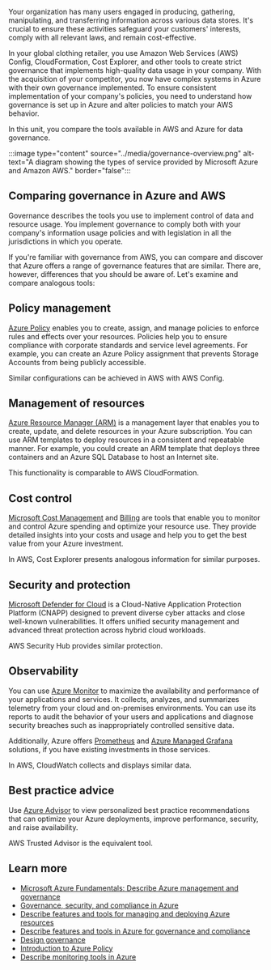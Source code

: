 Your organization has many users engaged in producing, gathering, manipulating, and transferring information across various data stores. It's crucial to ensure these activities safeguard your customers' interests, comply with all relevant laws, and remain cost-effective.

In your global clothing retailer, you use Amazon Web Services (AWS) Config, CloudFormation, Cost Explorer, and other tools to create strict governance that implements high-quality data usage in your company. With the acquisition of your competitor, you now have complex systems in Azure with their own governance implemented. To ensure consistent implementation of your company's policies, you need to understand how governance is set up in Azure and alter policies to match your AWS behavior.

In this unit, you compare the tools available in AWS and Azure for data governance.

:::image type="content" source="../media/governance-overview.png" alt-text="A diagram showing the types of service provided by Microsoft Azure and Amazon AWS." border="false":::

## Comparing governance in Azure and AWS

Governance describes the tools you use to implement control of data and resource usage. You implement governance to comply both with your company's information usage policies and with legislation in all the jurisdictions in which you operate.

If you're familiar with governance from AWS, you can compare and discover that Azure offers a range of governance features that are similar. There are, however, differences that you should be aware of. Let's examine and compare analogous tools:

## Policy management

[Azure Policy](/azure/governance/policy/overview) enables you to create, assign, and manage policies to enforce rules and effects over your resources. Policies help you to ensure compliance with corporate standards and service level agreements. For example, you can create an Azure Policy assignment that prevents Storage Accounts from being publicly accessible.

Similar configurations can be achieved in AWS with AWS Config.

## Management of resources

[Azure Resource Manager (ARM)](/azure/azure-resource-manager/management/overview) is a management layer that enables you to create, update, and delete resources in your Azure subscription. You can use ARM templates to deploy resources in a consistent and repeatable manner. For example, you could create an ARM template that deploys three containers and an Azure SQL Database to host an Internet site.

This functionality is comparable to AWS CloudFormation.

## Cost control

[Microsoft Cost Management](/azure/cost-management-billing/costs/overview-cost-management) and [Billing](/azure/cost-management-billing/cost-management-billing-overview) are tools that enable you to monitor and control Azure spending and optimize your resource use. They provide detailed insights into your costs and usage and help you to get the best value from your Azure investment.

In AWS, Cost Explorer presents analogous information for similar purposes.

## Security and protection

[Microsoft Defender for Cloud](/azure/defender-for-cloud/defender-for-cloud-introduction) is a Cloud-Native Application Protection Platform (CNAPP) designed to prevent diverse cyber attacks and close well-known vulnerabilities. It offers unified security management and advanced threat protection across hybrid cloud workloads.

AWS Security Hub provides similar protection.

## Observability

You can use [Azure Monitor](/azure/azure-monitor/overview) to maximize the availability and performance of your applications and services. It collects, analyzes, and summarizes telemetry from your cloud and on-premises environments. You can use its reports to audit the behavior of your users and applications and diagnose security breaches such as inappropriately controlled sensitive data.

Additionally, Azure offers [Prometheus](/azure/azure-monitor/essentials/prometheus-metrics-overview) and [Azure Managed Grafana](/azure/managed-grafana/overview) solutions, if you have existing investments in those services.

In AWS, CloudWatch collects and displays similar data.

## Best practice advice

Use [Azure Advisor](/azure/advisor/advisor-overview) to view personalized best practice recommendations that can optimize your Azure deployments, improve performance, security, and raise availability.

AWS Trusted Advisor is the equivalent tool.

## Learn more

* [Microsoft Azure Fundamentals: Describe Azure management and governance](/training/paths/describe-azure-management-governance/)
* [Governance, security, and compliance in Azure](/azure/cloud-adoption-framework/ready/azure-setup-guide/govern-org-compliance)
* [Describe features and tools for managing and deploying Azure resources](/training/modules/describe-features-tools-manage-deploy-azure-resources)
* [Describe features and tools in Azure for governance and compliance](/training/modules/describe-features-tools-azure-for-governance-compliance/)
* [Design governance](/training/modules/design-governance/)
* [Introduction to Azure Policy](/training/modules/intro-to-azure-policy/)
* [Describe monitoring tools in Azure](/training/modules/describe-monitoring-tools-azure/)

